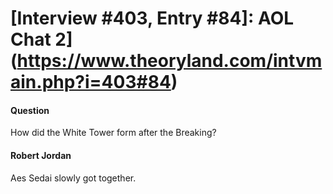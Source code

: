 # [Interview #403, Entry #84]: AOL Chat 2](https://www.theoryland.com/intvmain.php?i=403#84)

#### Question

How did the White Tower form after the Breaking?

#### Robert Jordan

Aes Sedai slowly got together.

